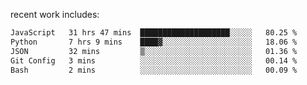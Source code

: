 
<!--<img width="1415" height="100" alt="blu" src="https://github.com/rdsilva01/rdsilva01/assets/101207588/deb060e5-d035-4f09-b511-e3f50605b207">-->

<!-- \> Enthusiastic about developing and building solutions <br>
\> Computer Science and Engineering @ UBI -->

<!-- <a href="https://www.rodrigosilva.live/">personal website</a> 🏁 -->

<!-- ![](https://komarev.com/ghpvc/?username=rdsilva01) -->

recent work includes:
<!--START_SECTION:waka-->

```txt
JavaScript   31 hrs 47 mins  ████████████████████░░░░░   80.25 %
Python       7 hrs 9 mins    ████▓░░░░░░░░░░░░░░░░░░░░   18.06 %
JSON         32 mins         ▒░░░░░░░░░░░░░░░░░░░░░░░░   01.36 %
Git Config   3 mins          ░░░░░░░░░░░░░░░░░░░░░░░░░   00.14 %
Bash         2 mins          ░░░░░░░░░░░░░░░░░░░░░░░░░   00.09 %
```

<!--END_SECTION:waka-->

